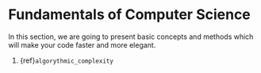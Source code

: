 # Fundamentals of Computer Science

In this section, we are going to present basic concepts and methods which will make your code faster and more elegant. 

1. {ref}`algorythmic_complexity`